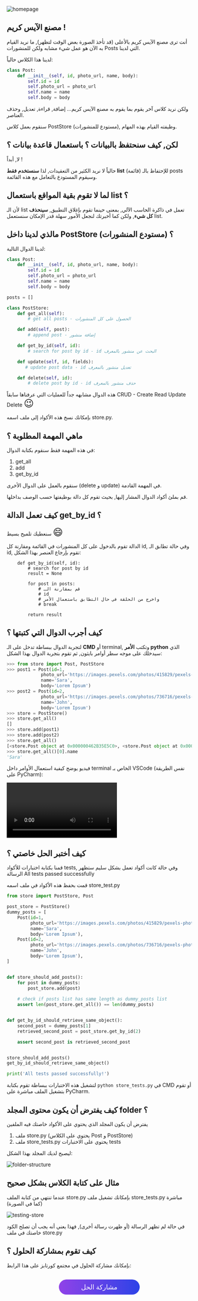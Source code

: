 ![homepage](./assets/factory.gif)

## مصنع الآيس كريم !

أنت ترى مصنع الآيس كريم بالأعلى (قد تأخذ الصورة بعض الوقت لتظهر), ما نريد القيام به الآن هو عمل شيء مشابه ولكن للمنشورات Posts التي لدينا.

لدينا هذا الكلاس حالياً:

```python
class Post:
    def __init__(self, id, photo_url, name, body):
        self.id = id
        self.photo_url = photo_url
        self.name = name
        self.body = body
```

ولكن نريد كلاس آخر يقوم بما يقوم به مصنع الآيس كريم... إضافة, قراءة, تعديل, وحذف العناصر.

سنقوم بعمل كلاس PostStore (مستودع للمنشورات), وظيفته القيام بهذه المهام.

## لكن, كيف سنحتفظ بالبيانات ؟ باستعمال قاعدة بيانات ؟

لا, أبداً !

حالياً لا نريد الكثير من التعقيدات, لذا **سنستخدم فقط list** (قائمة) للإحتفاظ بالـ posts وسيقوم المستودع بالتعامل مع هذه القائمة.

## لما لا تقوم بقية المواقع باستعمال list ؟

لأن الـ list تعمل في ذاكرة الحاسب الآلي, بمعنى حينما تقوم بإغلاق التطبيق, **سينحذف كل شيء**, ولكن كما أخبرتك لنجعل الأمور سهلة قدر الإمكان سنستعمل list.

## مالذي لدينا داخل PostStore (مستودع المنشورات) ؟

لدينا الدوال التالية:

```python
class Post:
    def __init__(self, id, photo_url, name, body):
        self.id = id
        self.photo_url = photo_url
        self.name = name
        self.body = body

posts = []

class PostStore:
    def get_all(self):
        # get all posts - الحصول على كل المنشورات

    def add(self, post):
        # append post - إضافة منشور

    def get_by_id(self, id):
        # search for post by id - id البحث عن منشور بالمعرف

    def update(self, id, fields):
       # update post data - id تعديل منشور بالمعرف

    def delete(self, id):
        # delete post by id - id حذف منشور بالمعرف
```

هذه الدوال مشابهه جداً للعمليات التي عرفناها سابقاً CRUD - Create Read Update Delete <span style="font-size: 26px;">:wink:</span> 

بإمكانك نسخ هذه الأكواد إلى ملف اسمه store.py.

## ماهي المهمة المطلوبة ؟

في هذه المهمة فقط سنقوم بكتابة الدوال:

1. get_all
2. add
3. get_by_id

سنقوم بالعمل على الدوال الأخرى (delete و update) في المهمة القادمة.

قم بملئ أكواد الدوال المشار إليها, بحيث تقوم كل دالة بوظيفتها حسب الوصف بداخلها.

## كيف تعمل الدالة get_by_id ؟

سنعطيك تلميح بسيط <span style="font-size: 26px;">:smile:</span>

الدالة تقوم بالدخول على كل المنشورات في القائمة ومقارنة كل id, وفي حالة تطابق الـ id, تقوم بإرجاع العنصر بهذا الشكل:

```
    def get_by_id(self, id):
        # search for post by id
        result = None

        for post in posts:
            # قم بمقارنة الـ
            # id
            # واخرج من الحلقة في حال التطابق باستعمال الأمر
            # break

        return result
``` 

## كيف أجرب الدوال التي كتبتها ؟

لتجربة الدوال ببساطة تدخل على الـ **CMD** أو terminal, وتكتب **الأمر python** الذي سيدخلك على موجه سطر أوامر بايثون, ثم تقوم بتجربة الدوال بهذا الشكل:

```python
>>> from store import Post, PostStore
>>> post1 = Post(id=1,
             photo_url='https://images.pexels.com/photos/415829/pexels-photo-415829.jpeg?auto=compress&cs=tinysrgb&dpr=2&h=50&w=50',
             name='Sara',
             body='Lorem Ipsum')
>>> post2 = Post(id=2,
             photo_url='https://images.pexels.com/photos/736716/pexels-photo-736716.jpeg?auto=compress&cs=tinysrgb&dpr=1&h=100&w=100',
             name='John',
             body='Lorem Ipsum')
>>> store = PostStore()
>>> store.get_all()
[]
>>> store.add(post1)
>>> store.add(post2)
>>> store.get_all()
[<store.Post object at 0x000000462B35E5C0>, <store.Post object at 0x000000462B35E6A0>]
>>> store.get_all()[0].name
'Sara'
```

فيديو يوضح كيفية استعمال الأوامر داخل terminal الخاص بـ VSCode (نفس الطريقة على PyCharm):

<video controls>

    <source src="https://raw.githubusercontent.com/coretabs-academy/facebook-like-app/master/console-app/create-post-store-task/assets/store-terminal.webm" type="video/webm">

    <source src="https://raw.githubusercontent.com/coretabs-academy/facebook-like-app/master/console-app/create-post-store-task/assets/store-terminal.mp4" type="video/mp4">

    يرجى استعمال متصفح Chrome (وتحديث النسخة) لعرض الفيديو
</video>

## كيف أختبر الحل خاصتي ؟

قمنا بكتابة اختبارات للأكواد tests, وفي حالة كانت أكواد تعمل بشكل سليم ستظهر الرسالة All tests passed successfully

قمت بحفظ هذه الأكواد في ملف اسمه store_test.py

```python
from store import PostStore, Post

post_store = PostStore()
dummy_posts = [
    Post(id=1,
         photo_url='https://images.pexels.com/photos/415829/pexels-photo-415829.jpeg?auto=compress&cs=tinysrgb&dpr=2&h=50&w=50', 
         name='Sara', 
         body='Lorem Ipsum'),
    Post(id=2,
         photo_url='https://images.pexels.com/photos/736716/pexels-photo-736716.jpeg?auto=compress&cs=tinysrgb&dpr=1&h=100&w=100', 
         name='John', 
         body='Lorem Ipsum'),
]


def store_should_add_posts():
    for post in dummy_posts:
        post_store.add(post)
    
    # check if posts list has same length as dummy_posts list
    assert len(post_store.get_all()) == len(dummy_posts)


def get_by_id_should_retrieve_same_object():
    second_post = dummy_posts[1]
    retrieved_second_post = post_store.get_by_id(2)

    assert second_post is retrieved_second_post


store_should_add_posts()
get_by_id_should_retrieve_same_object()

print('All tests passed successfully!')
```

لتشغيل هذه الاختبارات ببساطة تقوم بكتابة `python store_tests.py` في CMD أو تقوم بتشغيل الملف مباشرة على PyCharm.

## كيف يفترض أن يكون محتوى المجلد folder ؟

يفترض أن يكون المجلد الذي يحتوي على الأكواد خاصتك فيه الملفين 

1. ملف store.py (يحتوي على الكلاس Post و PostStore) 
2. ملف store_tests.py يحتوي على الاختبارات tests

ليصبح لديك المجلد بهذا الشكل:

![folder-structure](./assets/folder-structure.png)

## مثال على كتابة الكلاس بشكل صحيح

عندما تنتهي من كتابة الملف store.py بإمكانك تشغيل ملف store_tests.py مباشرة (كما في الصورة)

![testing-store](./assets/testing-store.gif)

في حالة لم تظهر الرسالة (أو ظهرت رسالة أخرى), فهذا يعني أنه يجب أن تصلح الكود خاصتك في ملف store.py

## كيف تقوم بمشاركة الحلول ؟

بإمكانك مشاركة الحلول في مجتمع كورتابز على هذا الرابط:

<a href="https://forums.coretabs.net/t/مشاركة-حلول-عمل-مستودع-للمنشورات-post-store/1360" style="display: block; width: 200px; background-color: #5355e8; background-image:linear-gradient(to left, #2d43e7, #9042e8); color:#fff; padding: 10px; margin: 30px auto; border-radius:100px; text-decoration: none; font-size: 18px; text-align: center;">مشاركة الحل</a>